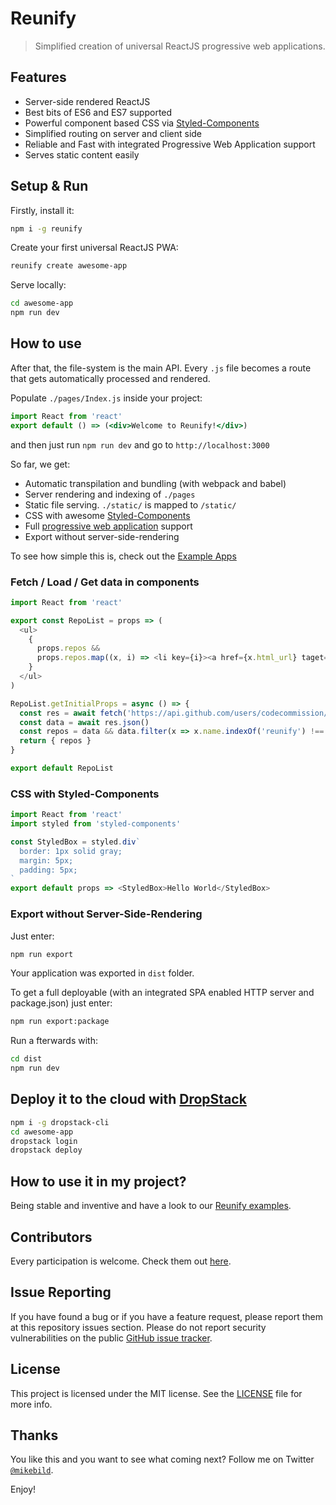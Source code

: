 # Reunify

> Simplified creation of universal ReactJS progressive web applications.

## Features

* Server-side rendered ReactJS
* Best bits of ES6 and ES7 supported
* Powerful component based CSS via [Styled-Components](https://www.styled-components.com/)
* Simplified routing on server and client side
* Reliable and Fast with integrated Progressive Web Application support
* Serves static content easily

## Setup & Run

Firstly, install it:

```bash
npm i -g reunify
```

Create your first universal ReactJS PWA:

```bash
reunify create awesome-app
```

Serve locally:

```bash
cd awesome-app
npm run dev
```

## How to use

After that, the file-system is the main API. Every `.js` file becomes a route that gets automatically processed and rendered.

Populate `./pages/Index.js` inside your project:

```jsx
import React from 'react'
export default () => (<div>Welcome to Reunify!</div>)
```

and then just run `npm run dev` and go to `http://localhost:3000`

So far, we get:

* Automatic transpilation and bundling (with webpack and babel)
* Server rendering and indexing of `./pages`
* Static file serving. `./static/` is mapped to `/static/`
* CSS with awesome [Styled-Components](https://github.com/styled-components/styled-components)
* Full [progressive web application](https://developers.google.com/web/progressive-web-apps/) support
* Export without server-side-rendering

To see how simple this is, check out the [Example Apps](https://github.com/CodeCommission/reunify-examples)

### Fetch / Load / Get data in components

```javascript
import React from 'react'

export const RepoList = props => (
  <ul>
    {
      props.repos &&
      props.repos.map((x, i) => <li key={i}><a href={x.html_url} taget="_blank">{x.name}</a></li>)
    }
  </ul>
)

RepoList.getInitialProps = async () => {
  const res = await fetch('https://api.github.com/users/codecommission/repos')
  const data = await res.json()
  const repos = data && data.filter(x => x.name.indexOf('reunify') !== -1)
  return { repos }
}

export default RepoList
```

### CSS with Styled-Components

```javascript
import React from 'react'
import styled from 'styled-components'

const StyledBox = styled.div`
  border: 1px solid gray;
  margin: 5px;
  padding: 5px;
`
export default props => <StyledBox>Hello World</StyledBox>
```

### Export without Server-Side-Rendering

Just enter:

```bash
npm run export
```

Your application was exported in `dist` folder.

To get a full deployable (with an integrated SPA enabled HTTP server and package.json) just enter:

```bash
npm run export:package
```

Run a fterwards with:

```bash
cd dist
npm run dev
```

## Deploy it to the cloud with [DropStack](https://dropstack.run)

```bash
npm i -g dropstack-cli
cd awesome-app
dropstack login
dropstack deploy
```

## How to use it in my project?

Being stable and inventive and have a look to our [Reunify examples](https://github.com/codecommission/reunify-examples).

## Contributors

Every participation is welcome. Check them out [here](https://github.com/codecommission/reunify/graphs/contributors).

## Issue Reporting

If you have found a bug or if you have a feature request, please report them at this repository issues section. Please do not report security vulnerabilities on the public [GitHub issue tracker](https://github.com/codecommission/reunify/issues).

## License

This project is licensed under the MIT license. See the [LICENSE](LICENSE) file for more info.

## Thanks

You like this and you want to see what coming next? Follow me on Twitter [`@mikebild`](https://twitter.com/mikebild).

Enjoy!
